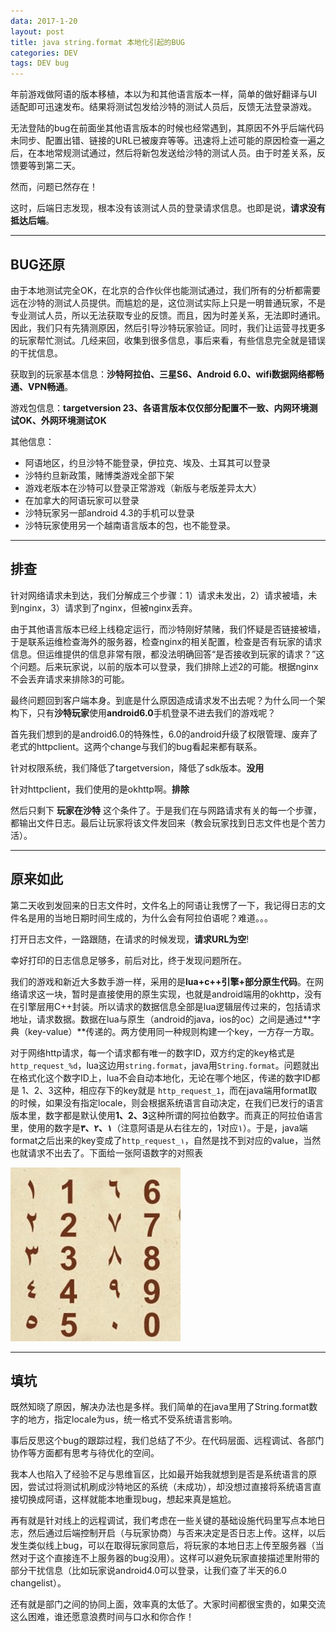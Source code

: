 ```yaml
---
data: 2017-1-20
layout: post
title: java string.format 本地化引起的BUG
categories: DEV
tags: DEV bug
---
```


年前游戏做阿语的版本移植，本以为和其他语言版本一样，简单的做好翻译与UI适配即可迅速发布。结果将测试包发给沙特的测试人员后，反馈无法登录游戏。

无法登陆的bug在前面坐其他语言版本的时候也经常遇到，其原因不外乎后端代码未同步、配置出错、链接的URL已被废弃等等。迅速将上述可能的原因检查一遍之后，在本地常规测试通过，然后将新包发送给沙特的测试人员。由于时差关系，反馈要等到第二天。

然而，问题已然存在！

这时，后端日志发现，根本没有该测试人员的登录请求信息。也即是说，**请求没有抵达后端**。

-------------------------

## BUG还原

由于本地测试完全OK，在北京的合作伙伴也能测试通过，我们所有的分析都需要远在沙特的测试人员提供。而尴尬的是，这位测试实际上只是一明普通玩家，不是专业测试人员，所以无法获取专业的反馈。而且，因为时差关系，无法即时通讯。因此，我们只有先猜测原因，然后引导沙特玩家验证。同时，我们让运营寻找更多的玩家帮忙测试。几经来回，收集到很多信息，事后来看，有些信息完全就是错误的干扰信息。

获取到的玩家基本信息：**沙特阿拉伯、三星S6、Android 6.0、wifi数据网络都畅通、VPN畅通**。

游戏包信息：**targetversion 23、各语言版本仅仅部分配置不一致、内网环境测试OK、外网环境测试OK**

其他信息：

- 阿语地区，约旦沙特不能登录，伊拉克、埃及、土耳其可以登录
- 沙特约旦新政策，赌博类游戏全部下架
- 游戏老版本在沙特可以登录正常游戏（新版与老版差异太大）
- 在加拿大的阿语玩家可以登录
- 沙特玩家另一部android 4.3的手机可以登录
- 沙特玩家使用另一个越南语言版本的包，也不能登录。

---------------------------------

## 排查

针对网络请求未到达，我们分解成三个步骤：1）请求未发出，2）请求被墙，未到nginx，3）请求到了nginx，但被nginx丢弃。

由于其他语言版本已经上线稳定运行，而沙特刚好禁赌，我们怀疑是否链接被墙，于是联系运维检查海外的服务器，检查nginx的相关配置，检查是否有玩家的请求信息。但运维提供的信息非常有限，都没法明确回答“是否接收到玩家的请求？”这个问题。后来玩家说，以前的版本可以登录，我们排除上述2的可能。根据nginx不会丢弃请求来排除3的可能。

最终问题回到客户端本身。到底是什么原因造成请求发不出去呢？为什么同一个架构下，只有**沙特玩家**使用**android6.0**手机登录不进去我们的游戏呢？

首先我们想到的是android6.0的特殊性，6.0的android升级了权限管理、废弃了老式的httpclient。这两个change与我们的bug看起来都有联系。

针对权限系统，我们降低了targetversion，降低了sdk版本。**没用**

针对httpclient，我们使用的是okhttp啊。**排除**

然后只剩下 **玩家在沙特** 这个条件了。于是我们在与网路请求有关的每一个步骤，都输出文件日志。最后让玩家将该文件发回来（教会玩家找到日志文件也是个苦力活）。

-------------------------------

## 原来如此

第二天收到发回来的日志文件时，文件名上的阿语让我愣了一下，我记得日志的文件名是用的当地日期时间生成的，为什么会有阿拉伯语呢？难道。。。

打开日志文件，一路跟随，在请求的时候发现，**请求URL为空**!

幸好打印的日志信息足够多，前后对比，终于发现问题所在。

我们的游戏和新近大多数手游一样，采用的是**lua+c++引擎+部分原生代码**。在网络请求这一块，暂时是直接使用的原生实现，也就是android端用的okhttp，没有在引擎层用C++封装。所以请求的数据信息全部是lua逻辑层传过来的，包括请求地址，请求数据。数据在lua与原生（android的java，ios的oc）之间是通过**字典（key-value）**传递的。两方使用同一种规则构建一个key，一方存一方取。

对于网络http请求，每一个请求都有唯一的数字ID，双方约定的key格式是`http_request_%d`，lua这边用`string.format`，java用`String.format`。问题就出在格式化这个数字ID上，lua不会自动本地化，无论在哪个地区，传递的数字ID都是 1、2、3这种，相应存下的key就是 `http_request_1`，而在java端用format取的时候，如果没有指定locale，则会根据系统语言自动决定，在我们已发行的语言版本里，数字都是默认使用**1、2、3**这种所谓的阿拉伯数字。而真正的阿拉伯语言里，使用的数字是**١、٢、٣**（注意阿语是从右往左的，1对应١）。于是，java端format之后出来的key变成了`http_request_١`，自然是找不到对应的value，当然也就请求不出去了。下面给一张阿语数字的对照表

![](/image/stringformat_number.png)

------------------------------

## 填坑

既然知晓了原因，解决办法也是多样。我们简单的在java里用了String.format数字的地方，指定locale为us，统一格式不受系统语言影响。

事后反思这个bug的跟踪过程，我们总结了不少。在代码层面、远程调试、各部门协作等方面都有思考与待优化的空间。

我本人也陷入了经验不足与思维盲区，比如最开始我就想到是否是系统语言的原因，尝试过将测试机刷成沙特地区的系统（未成功），却没想过直接将系统语言直接切换成阿语，这样就能本地重现bug，想起来真是尴尬。

再有就是针对线上的远程调试，我们考虑在一些关键的基础设施代码里写点本地日志，然后通过后端控制开启（与玩家协商）与否来决定是否日志上传。这样，以后发生类似线上bug，可以在取得玩家同意后，将玩家的本地日志上传至服务器（当然对于这个直接连不上服务器的bug没用）。这样可以避免玩家直接描述里附带的部分干扰信息（比如玩家说android4.0可以登录，让我们查了半天的6.0 changelist）。

还有就是部门之间的协同上面，效率真的太低了。大家时间都很宝贵的，如果交流这么困难，谁还愿意浪费时间与口水和你合作！